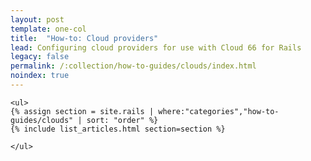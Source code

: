 ```yaml
---
layout: post
template: one-col
title:  "How-to: Cloud providers"
lead: Configuring cloud providers for use with Cloud 66 for Rails
legacy: false
permalink: /:collection/how-to-guides/clouds/index.html
noindex: true
---
```


<div class="Toc Toc--howto">

    <ul>
    {% assign section = site.rails | where:"categories","how-to-guides/clouds" | sort: "order" %}
    {% include list_articles.html section=section %}

    </ul>

  </div><!--/.Toc-->
